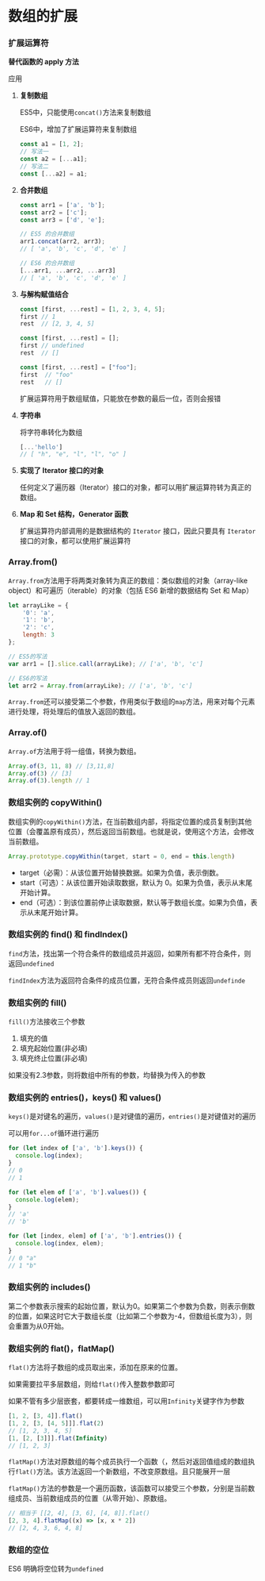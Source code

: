 # 数组的扩展

### 扩展运算符

**替代函数的 apply 方法**

应用

1. **复制数组**

    ES5中，只能使用`concat()`方法来复制数组

    ES6中，增加了扩展运算符来复制数组

    ```jsx
    const a1 = [1, 2];
    // 写法一
    const a2 = [...a1];
    // 写法二
    const [...a2] = a1;
    ```

2. **合并数组**

    ```jsx
    const arr1 = ['a', 'b'];
    const arr2 = ['c'];
    const arr3 = ['d', 'e'];

    // ES5 的合并数组
    arr1.concat(arr2, arr3);
    // [ 'a', 'b', 'c', 'd', 'e' ]

    // ES6 的合并数组
    [...arr1, ...arr2, ...arr3]
    // [ 'a', 'b', 'c', 'd', 'e' ]
    ```

3. **与解构赋值结合**

    ```jsx
    const [first, ...rest] = [1, 2, 3, 4, 5];
    first // 1
    rest  // [2, 3, 4, 5]

    const [first, ...rest] = [];
    first // undefined
    rest  // []

    const [first, ...rest] = ["foo"];
    first  // "foo"
    rest   // []
    ```

    扩展运算符用于数组赋值，只能放在参数的最后一位，否则会报错

4. **字符串**

    将字符串转化为数组

    ```jsx
    [...'hello']
    // [ "h", "e", "l", "l", "o" ]
    ```

5. **实现了 Iterator 接口的对象**

    任何定义了遍历器（Iterator）接口的对象，都可以用扩展运算符转为真正的数组。

6. **Map 和 Set 结构，Generator 函数**

    扩展运算符内部调用的是数据结构的 `Iterator` 接口，因此只要具有 `Iterator` 接口的对象，都可以使用扩展运算符

### Array.from()

`Array.from`方法用于将两类对象转为真正的数组：类似数组的对象（array-like object）和可遍历（iterable）的对象（包括 ES6 新增的数据结构 Set 和 Map）

```jsx
let arrayLike = {
    '0': 'a',
    '1': 'b',
    '2': 'c',
    length: 3
};

// ES5的写法
var arr1 = [].slice.call(arrayLike); // ['a', 'b', 'c']

// ES6的写法
let arr2 = Array.from(arrayLike); // ['a', 'b', 'c']
```

`Array.from`还可以接受第二个参数，作用类似于数组的`map`方法，用来对每个元素进行处理，将处理后的值放入返回的数组。

### Array.of()

`Array.of`方法用于将一组值，转换为数组。

```jsx
Array.of(3, 11, 8) // [3,11,8]
Array.of(3) // [3]
Array.of(3).length // 1
```

### 数组实例的 copyWithin()

数组实例的`copyWithin()`方法，在当前数组内部，将指定位置的成员复制到其他位置（会覆盖原有成员），然后返回当前数组。也就是说，使用这个方法，会修改当前数组。

```jsx
Array.prototype.copyWithin(target, start = 0, end = this.length)
```

- target（必需）：从该位置开始替换数据。如果为负值，表示倒数。
- start（可选）：从该位置开始读取数据，默认为 0。如果为负值，表示从末尾开始计算。
- end（可选）：到该位置前停止读取数据，默认等于数组长度。如果为负值，表示从末尾开始计算。

### 数组实例的 find() 和 findIndex()

`find`方法，找出第一个符合条件的数组成员并返回，如果所有都不符合条件，则返回`undefined`

`findIndex`方法为返回符合条件的成员位置，无符合条件成员则返回`undefinde`

### 数组实例的 fill()

`fill()`方法接收三个参数

1. 填充的值
2. 填充起始位置(非必填)
3. 填充终止位置(非必填)

如果没有2.3参数，则将数组中所有的参数，均替换为传入的参数

### 数组实例的 entries()，keys() 和 values()

`keys()`是对键名的遍历，`values()`是对键值的遍历，`entries()`是对键值对的遍历

可以用`for...of`循环进行遍历

```jsx
for (let index of ['a', 'b'].keys()) {
  console.log(index);
}
// 0
// 1

for (let elem of ['a', 'b'].values()) {
  console.log(elem);
}
// 'a'
// 'b'

for (let [index, elem] of ['a', 'b'].entries()) {
  console.log(index, elem);
}
// 0 "a"
// 1 "b"
```

### 数组实例的 includes()

第二个参数表示搜索的起始位置，默认为0。如果第二个参数为负数，则表示倒数的位置，如果这时它大于数组长度（比如第二个参数为-4，但数组长度为3），则会重置为从0开始。

### 数组实例的 flat()，flatMap()

`flat()`方法将子数组的成员取出来，添加在原来的位置。

如果需要拉平多层数组，则给`flat()`传入整数参数即可

如果不管有多少层嵌套，都要转成一维数组，可以用`Infinity`关键字作为参数

```jsx
[1, 2, [3, 4]].flat()
[1, 2, [3, [4, 5]]].flat(2)
// [1, 2, 3, 4, 5]
[1, [2, [3]]].flat(Infinity)
// [1, 2, 3]
```

`flatMap()`方法对原数组的每个成员执行一个函数（，然后对返回值组成的数组执行`flat()`方法。该方法返回一个新数组，不改变原数组。且只能展开一层

`flatMap()`方法的参数是一个遍历函数，该函数可以接受三个参数，分别是当前数组成员、当前数组成员的位置（从零开始）、原数组。

```jsx
// 相当于 [[2, 4], [3, 6], [4, 8]].flat()
[2, 3, 4].flatMap((x) => [x, x * 2])
// [2, 4, 3, 6, 4, 8]
```

### 数组的空位

ES6 明确将空位转为`undefined`
